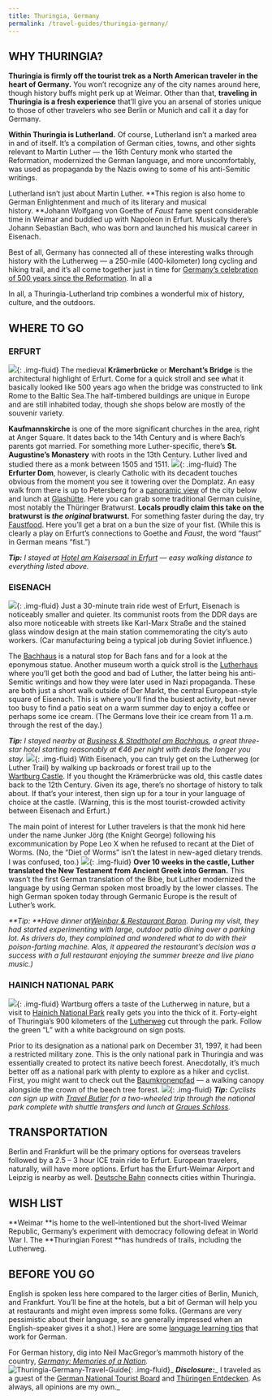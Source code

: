 ```yaml
---
title: Thuringia, Germany
permalink: /travel-guides/thuringia-germany/
---
```


## **WHY THURINGIA?**

**Thuringia is firmly off the tourist trek as a North American traveler in the heart of Germany.** You won’t recognize any of the city names around here, though history buffs might perk up at Weimar. Other than that, **traveling in Thuringia is a fresh experience** that’ll give you an arsenal of stories unique to those of other travelers who see Berlin or Munich and call it a day for Germany.

**Within Thuringia is **Lutherland**.** Of course, Lutherland isn’t a marked area in and of itself. It’s a compilation of German cities, towns, and other sights relevant to Martin Luther — the 16th Century monk who started the Reformation, modernized the German language, and more uncomfortably, was used as propaganda by the Nazis owing to some of his anti-Semitic writings.

Lutherland isn’t just about Martin Luther. **This region is also home to German Enlightenment and much of its literary and musical history. **Johann Wolfgang von Goethe of _Faust_ fame spent considerable time in Weimar and buddied up with Napoleon in Erfurt. Musically there’s Johann Sebastian Bach, who was born and launched his musical career in Eisenach.

Best of all, Germany has connected all of these interesting walks through history with the Lutherweg — a 250-mile (400-kilometer) long cycling and hiking trail, and it’s all come together just in time for [Germany’s celebration of 500 years since the Reformation](http://www.germany.travel/en/specials/luther/luther.html). In all a

In all, a Thuringia-Lutherland trip combines a wonderful mix of history, culture, and the outdoors.

## **WHERE TO GO**

### **ERFURT**

![](https://withoutapath.com/wp-content/uploads/2017/04/Merchants-Bridge-in-Erfurt-Germany1.jpg){: .img-fluid}
The medieval **Krämerbrücke** or **Merchant’s Bridge** is the architectural highlight of Erfurt. Come for a quick stroll and see what it basically looked like 500 years ago when the bridge was constructed to link Rome to the Baltic Sea.The half-timbered buildings are unique in Europe and are still inhabited today, though she shops below are mostly of the souvenir variety.

**Kaufmannskirche** is one of the more significant churches in the area, right at Anger Square. It dates back to the 14th Century and is where Bach’s parents got married. For something more Luther-specific, there’s **St. Augustine’s Monastery** with roots in the 13th Century. Luther lived and studied there as a monk between 1505 and 1511.
![](https://withoutapath.com/wp-content/uploads/2017/04/Erfurt-Germany-Skylinejpg.jpg){: .img-fluid}
The **Erfurter Dom**, however, is clearly Catholic with its decadent touches obvious from the moment you see it towering over the Domplatz. An easy walk from there is up to Petersberg for a [panoramic view](https://withoutapath.com/photos-martin-luther-reformation-germany/) of the city below and lunch at [Glashütte](http://www.glashuette-restaurant.de/). Here you can grab some traditional German cuisine, most notably the Thüringer Bratwurst. **Locals proudly claim this take on the bratwurst is _the original_ bratwurst.** For something faster during the day, try [Faustfood](http://www.faustfood.de/). Here you’ll get a brat on a bun the size of your fist. (While this is clearly a play on Erfurt’s connections to Goethe and _Faust_, the word “faust” in German means “fist.”)

_**Tip:** I stayed at [Hotel am Kaisersaal in Erfurt](http://www.bachmann-hotels.de/hotel-am-kaisersaal-2/) — easy walking distance to everything listed above._

### **EISENACH**

![](https://withoutapath.com/wp-content/uploads/2017/04/Martin-Luther-statue-in-Eisenach-Germany.jpg){: .img-fluid}
Just a 30-minute train ride west of Erfurt, Eisenach is noticeably smaller and quieter. Its communist roots from the DDR days are also more noticeable with streets like Karl-Marx Straße and the stained glass window design at the main station commemorating the city’s auto workers. (Car manufacturing being a typical job during Soviet influence.)

The [Bachhaus](http://bachhaus.de/en/home) is a natural stop for Bach fans and for a look at the eponymous statue. Another museum worth a quick stroll is the [Lutherhaus](http://www.lutherhaus-eisenach.com/en/) where you’ll get both the good and bad of Luther, the latter being his anti-Semitic writings and how they were later used in Nazi propaganda. These are both just a short walk outside of Der Markt, the central European-style square of Eisenach. This is where you’ll find the busiest activity, but never too busy to find a patio seat on a warm summer day to enjoy a coffee or perhaps some ice cream. (The Germans love their ice cream from 11 a.m. through the rest of the day.)

_**Tip:** I stayed nearby at [Business & Stadthotel am Bachhaus](http://www.hotel-am-bachhaus.de/), a great three-star hotel starting reasonably at €46 per night with deals the longer you stay._
![](https://withoutapath.com/wp-content/uploads/2017/04/Eisenach-Germany-Streetview.jpg){: .img-fluid}
With Eisenach, you can truly get on the Lutherweg (or Luther Trail) by walking up backroads or forest trail up to the [Wartburg Castle](http://www.wartburg.de/en/). If you thought the Krämerbrücke was old, this castle dates back to the 12th Century. Given its age, there’s no shortage of history to talk about. If that’s your interest, then sign up for a tour in your language of choice at the castle. (Warning, this is the most tourist-crowded activity between Eisenach and Erfurt.)

The main point of interest for Luther travelers is that the monk hid here under the name Junker Jörg (the Knight George) following his excommunication by Pope Leo X when he refused to recant at the Diet of Worms. (No, the “Diet of Worms” isn’t the latest in new-aged dietary trends. I was confused, too.)
![](https://withoutapath.com/wp-content/uploads/2017/04/Marktplatz-in-Eisenach-Germany.jpg){: .img-fluid}
**Over 10 weeks in the castle, Luther translated the New Testament from Ancient Greek into German.** This wasn’t the first German translation of the Bibe, but Luther modernized the language by using German spoken most broadly by the lower classes. The high German spoken today through Germanic Europe is the result of Luther’s work.

_**Tip: **Have dinner at[Weinbar & Restaurant Baron](https://www.baron-eisenach.de/). During my visit, they had started experimenting with large, outdoor patio dining over a parking lot. As drivers do, they complained and wondered what to do with their poison-farting machine. Alas, it appeared the restaurant’s decision was a success with a full restaurant enjoying the summer breeze and live piano music.)_

### **HAINICH NATIONAL PARK**

![](https://withoutapath.com/wp-content/uploads/2017/04/Lutherweg-Hainich-National-Park.jpg){: .img-fluid}
Wartburg offers a taste of the Lutherweg in nature, but a visit to [Hainich National Park](http://www.nationalpark-hainich.de/) really gets you into the thick of it. Forty-eight of Thuringia’s 900 kilometers of the [Lutherweg](http://www.nationalpark-hainich.de/en/places-to-go/walking-paths/long-distance-hiking-trails/lutherweg.html) cut through the park. Follow the green “L” with a white background on sign posts.

Prior to its designation as a national park on December 31, 1997, it had been a restricted military zone. This is the only national park in Thuringia and was essentially created to protect its native beech forest. Anecdotally, it’s much better off as a national park with plenty to explore as a hiker and cyclist. First, you might want to check out the [Baumkronenpfad](http://www.nationalpark-hainich.de/?id=22) — a walking canopy alongside the crown of the beech tree forest.
![](https://withoutapath.com/wp-content/uploads/2017/04/Baumkronenpfad-Hainich-National-Park-Germany.jpg){: .img-fluid}
_**Tip:** Cyclists can sign up with [Travel Butler](http://www.radfahren-in-thueringen.info/de/startseite__24/) for a two-wheeled trip through the national park complete with shuttle transfers and lunch at [Graues Schloss](http://graues-schloss.de/)._

## **TRANSPORTATION**

Berlin and Frankfurt will be the primary options for overseas travelers followed by a 2.5 – 3 hour ICE train ride to Erfurt. European travelers, naturally, will have more options. Erfurt has the Erfurt-Weimar Airport and Leipzig is nearby as well. [Deutsche Bahn](https://www.bahn.com/en/view/index.shtml) connects cities within Thuringia.

## **WISH LIST**

**Weimar **is home to the well-intentioned but the short-lived Weimar Republic, Germany’s experiment with democracy following defeat in World War I. The **Thuringian Forest **has hundreds of trails, including the Lutherweg.

## BEFORE YOU GO

English is spoken less here compared to the larger cities of Berlin, Munich, and Frankfurt. You’ll be fine at the hotels, but a bit of German will help you at restaurants and might even impress some folks. (Germans are very pessimistic about their language, so are generally impressed when an English-speaker gives it a shot.) Here are some [language learning tips](https://withoutapath.com/5-steps-to-starting-a-new-language/) that work for German.

For German history, dig into Neil MacGregor’s mammoth history of the country, _[Germany: Memories of a Nation](https://www.amazon.co.uk/Germany-Memories-Dr-Neil-MacGregor/dp/0241008336)._
![Thuringia-Germany-Travel-Guide](https://withoutapath.com/wp-content/uploads/2017/04/Thuringia-Germany-Travel-Guide-683x1024.jpg){: .img-fluid}_
_**Disclosure**_**_:_**_ I traveled as a guest of the [German National Tourist Board](http://www.germany.travel/en/) and [Thüringen Entdecken](https://www.thueringen-entdecken.de/urlaub-hotel-reisen/index.html). As always, all opinions are my own._